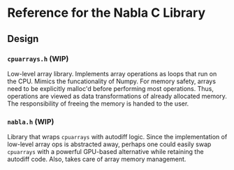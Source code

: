 # Reference for the Nabla C Library

## Design

### `cpuarrays.h`  (WIP)
Low-level array library. Implements array operations as loops that run on the CPU. Mimics the funcationality of Numpy. For memory safety, arrays need to be explicitly malloc'd before performing most operations. Thus, operations are viewed as data transformations of already allocated memory. The responsibility of freeing the memory is handed to the user.


### `nabla.h` (WIP)
Library that wraps `cpuarrays` with autodiff logic. Since the implementation of low-level array ops is abstracted away, perhaps one could easily swap `cpuarrays` with a powerful GPU-based alternative while retaining the autodiff code. Also, takes care of array memory management.